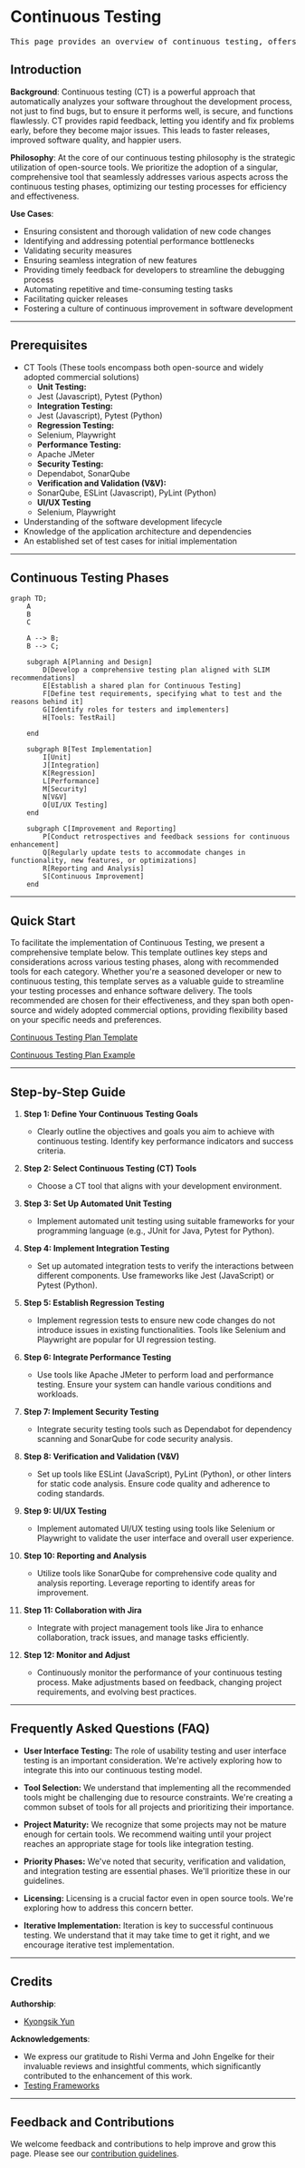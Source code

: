 # Continuous Testing

<pre align="center">This page provides an overview of continuous testing, offers a ready-to-use continuous testing plan template, and addresses valuable feedback from our community members.</pre>

## Introduction

**Background**: Continuous testing (CT) is a powerful approach that automatically analyzes your software throughout the development process, not just to find bugs, but to ensure it performs well, is secure, and functions flawlessly. CT provides rapid feedback, letting you identify and fix problems early, before they become major issues. This leads to faster releases, improved software quality, and happier users.

**Philosophy**: At the core of our continuous testing philosophy is the strategic utilization of open-source tools. We prioritize the adoption of a singular, comprehensive tool that seamlessly addresses various aspects across the continuous testing phases, optimizing our testing processes for efficiency and effectiveness.

**Use Cases**:
- Ensuring consistent and thorough validation of new code changes
- Identifying and addressing potential performance bottlenecks
- Validating security measures
- Ensuring seamless integration of new features
- Providing timely feedback for developers to streamline the debugging process
- Automating repetitive and time-consuming testing tasks
- Facilitating quicker releases
- Fostering a culture of continuous improvement in software development
  
---

## Prerequisites
- CT Tools (These tools encompass both open-source and widely adopted commercial solutions)
   - **Unit Testing:**
 	- Jest (Javascript), Pytest (Python)
   - **Integration Testing:**
 	- Jest (Javascript), Pytest (Python)
   - **Regression Testing:**
 	- Selenium, Playwright
   - **Performance Testing:**
 	- Apache JMeter
   - **Security Testing:**
 	- Dependabot, SonarQube
   - **Verification and Validation (V&V):**
 	- SonarQube, ESLint (Javascript), PyLint (Python)
   - **UI/UX Testing**
 	- Selenium, Playwright
- Understanding of the software development lifecycle
- Knowledge of the application architecture and dependencies
- An established set of test cases for initial implementation

---

## Continuous Testing Phases

```mermaid
graph TD;
    A
    B
    C
    
    A --> B;
    B --> C;

    subgraph A[Planning and Design]
        D[Develop a comprehensive testing plan aligned with SLIM recommendations]
        E[Establish a shared plan for Continuous Testing]
        F[Define test requirements, specifying what to test and the reasons behind it]
        G[Identify roles for testers and implementers]
        H[Tools: TestRail]

    end
   
    subgraph B[Test Implementation]
        I[Unit]
        J[Integration]
        K[Regression]
        L[Performance]
        M[Security]
        N[V&V]
        O[UI/UX Testing]
    end
    
    subgraph C[Improvement and Reporting]
        P[Conduct retrospectives and feedback sessions for continuous enhancement]
        Q[Regularly update tests to accommodate changes in functionality, new features, or optimizations]
        R[Reporting and Analysis]
        S[Continuous Improvement]
    end
```


---
## Quick Start

To facilitate the implementation of Continuous Testing, we present a comprehensive template below. This template outlines key steps and considerations across various testing phases, along with recommended tools for each category. Whether you're a seasoned developer or new to continuous testing, this template serves as a valuable guide to streamline your testing processes and enhance software delivery. The tools recommended are chosen for their effectiveness, and they span both open-source and widely adopted commercial options, providing flexibility based on your specific needs and preferences.

[Continuous Testing Plan Template](continuous-testing-plan-template.md)

[Continuous Testing Plan Example](continuous-testing-plan-example.md)




---

## Step-by-Step Guide

1. **Step 1: Define Your Continuous Testing Goals**
   - Clearly outline the objectives and goals you aim to achieve with continuous testing. Identify key performance indicators and success criteria.

2. **Step 2: Select Continuous Testing (CT) Tools**
   - Choose a CT tool that aligns with your development environment. 

3. **Step 3: Set Up Automated Unit Testing**
   - Implement automated unit testing using suitable frameworks for your programming language (e.g., JUnit for Java, Pytest for Python).

4. **Step 4: Implement Integration Testing**
   - Set up automated integration tests to verify the interactions between different components. Use frameworks like Jest (JavaScript) or Pytest (Python).

5. **Step 5: Establish Regression Testing**
   - Implement regression tests to ensure new code changes do not introduce issues in existing functionalities. Tools like Selenium and Playwright are popular for UI regression testing.

6. **Step 6: Integrate Performance Testing**
   - Use tools like Apache JMeter to perform load and performance testing. Ensure your system can handle various conditions and workloads.

7. **Step 7: Implement Security Testing**
   - Integrate security testing tools such as Dependabot for dependency scanning and SonarQube for code security analysis.

8. **Step 8: Verification and Validation (V&V)**
   - Set up tools like ESLint (JavaScript), PyLint (Python), or other linters for static code analysis. Ensure code quality and adherence to coding standards.

9. **Step 9: UI/UX Testing**
    - Implement automated UI/UX testing using tools like Selenium or Playwright to validate the user interface and overall user experience.

10. **Step 10: Reporting and Analysis**
    - Utilize tools like SonarQube for comprehensive code quality and analysis reporting. Leverage reporting to identify areas for improvement.

11. **Step 11: Collaboration with Jira**
    - Integrate with project management tools like Jira to enhance collaboration, track issues, and manage tasks efficiently.

12. **Step 12: Monitor and Adjust**
    - Continuously monitor the performance of your continuous testing process. Make adjustments based on feedback, changing project requirements, and evolving best practices.


   
---

## Frequently Asked Questions (FAQ)

- **User Interface Testing:** The role of usability testing and user interface testing is an important consideration. We're actively exploring how to integrate this into our continuous testing model.

- **Tool Selection:** We understand that implementing all the recommended tools might be challenging due to resource constraints. We're creating a common subset of tools for all projects and prioritizing their importance.

- **Project Maturity:** We recognize that some projects may not be mature enough for certain tools. We recommend waiting until your project reaches an appropriate stage for tools like integration testing.

- **Priority Phases:** We've noted that security, verification and validation, and integration testing are essential phases. We'll prioritize these in our guidelines.

- **Licensing:** Licensing is a crucial factor even in open source tools. We're exploring how to address this concern better.

- **Iterative Implementation:** Iteration is key to successful continuous testing. We understand that it may take time to get it right, and we encourage iterative test implementation.


---

## Credits 

**Authorship**:
- [Kyongsik Yun](https://github.com/yunks128)

**Acknowledgements**:
* We express our gratitude to Rishi Verma and John Engelke for their invaluable reviews and insightful comments, which significantly contributed to the enhancement of this work.
* [Testing Frameworks](testing-frameworks.md)

  
---

## Feedback and Contributions

We welcome feedback and contributions to help improve and grow this page. Please see our [contribution guidelines](https://nasa-ammos.github.io/slim/docs/contribute/contributing/).
